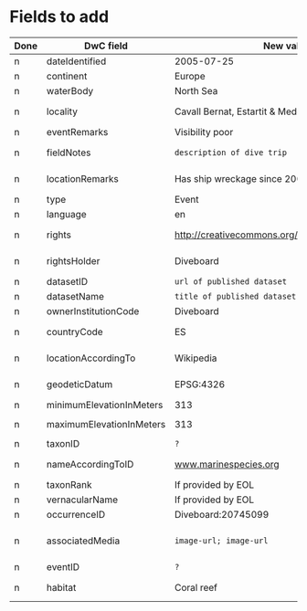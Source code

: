 # Fields to add

Done | DwC field | New value | Remarks
--- | --- | --- | ---
n | dateIdentified | 2005-07-25 | Identical to `eventDate`
n | continent | Europe | 
n | waterBody | North Sea | 
n | locality | Cavall Bernat, Estartit & Medes Islands | Name of divespot, location
n | eventRemarks | Visibility poor | Remarks about the dive
n | fieldNotes | `description of dive trip` | To be discussed: privacy issues
n | locationRemarks | Has ship wreckage since 2009 | Remarks about the dive site
n | type | Event | `fixed value`
n | language | en | `fixed value`
n | rights | http://creativecommons.org/publicdomain/zero/1.0/ | `fixed value` To be discussed
n | rightsHolder | Diveboard | `fixed value` To be discussed
n | datasetID | `url of published dataset` | To be discussed
n | datasetName | `title of published dataset`| To be discussed
n | ownerInstitutionCode | Diveboard | 
n | countryCode | ES | Depends on how country data are stored
n | locationAccordingTo | Wikipedia | Depends on how location data are stored
n | geodeticDatum | EPSG:4326 | `fixed value` or depending on GPS
n | minimumElevationInMeters | 313 | 
n | maximumElevationInMeters | 313 | Identical to `minimumElevationInMeters`
n | taxonID | `?` | If provided by EOL
n | nameAccordingToID | www.marinespecies.org | Identifier for the source, if provided by EOL
n | taxonRank | If provided by EOL
n | vernacularName | If provided by EOL
n | occurrenceID | Diveboard:20745099 | 
n | associatedMedia | `image-url; image-url` | To be discussed:  should refer to the occurrence, not event
n | eventID | `?` | Dive trip ID
n | habitat | Coral reef | Controlled vocabulary for the habitat of the dive
